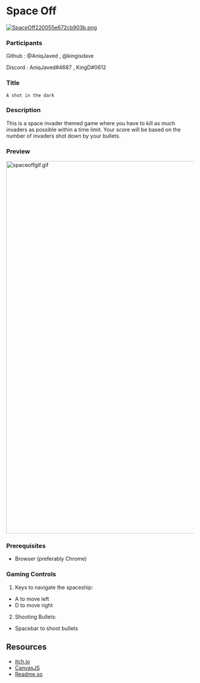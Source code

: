 # Space Off

[![SpaceOff220055e672cb903b.png](https://s4.gifyu.com/images/SpaceOff220055e672cb903b.png)](https://gifyu.com/image/ShZvO)


### Participants

Github : @AniqJaved , @kingisdave

Discord : AniqJaved#4687 , KingD#0612

### Title

```````A shot in the dark```````

### Description

This is a space invader themed game where you have to kill as much invaders as possible within a time limit. Your score will be based on the number of invaders shot down by your bullets.

### Preview
<img src="https://gifyu.com/image/ShZvy" alt="spaceoffgif.gif" width="1000" />



### Prerequisites

- Browser (preferably Chrome)

### Gaming Controls


1. Keys to navigate the spaceship:

- A to move left
- D to move right

2. Shooting Bullets:
- Spacebar to shoot bullets

## Resources

- [itch.io](https://itch.io/jam/game-off-2022)
- [CanvasJS](https://canvasjs.com)
- [Readme.so](https://readme.so/editor)
